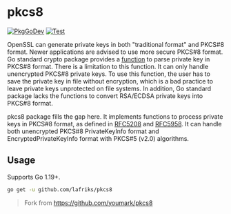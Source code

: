 # pkcs8

[![PkgGoDev](https://pkg.go.dev/badge/github.com/lafriks/pkcs8)](https://pkg.go.dev/github.com/lafriks/pkcs8)
[![Test](https://github.com/lafriks/pkcs8/actions/workflows/go.yml/badge.svg?branch=main&event=push)](https://github.com/lafriks/pkcs8/actions/workflows/go.yml)

OpenSSL can generate private keys in both "traditional format" and PKCS#8 format. Newer applications are advised to use more secure PKCS#8 format. Go standard crypto package provides a [function](http://golang.org/pkg/crypto/x509/#ParsePKCS8PrivateKey) to parse private key in PKCS#8 format. There is a limitation to this function. It can only handle unencrypted PKCS#8 private keys. To use this function, the user has to save the private key in file without encryption, which is a bad practice to leave private keys unprotected on file systems. In addition, Go standard package lacks the functions to convert RSA/ECDSA private keys into PKCS#8 format.

pkcs8 package fills the gap here. It implements functions to process private keys in PKCS#8 format, as defined in [RFC5208](https://tools.ietf.org/html/rfc5208) and [RFC5958](https://tools.ietf.org/html/rfc5958). It can handle both unencrypted PKCS#8 PrivateKeyInfo format and EncryptedPrivateKeyInfo format with PKCS#5 (v2.0) algorithms.

## Usage

Supports Go 1.19+.

```sh
go get -u github.com/lafriks/pkcs8
```

> Fork from <https://github.com/youmark/pkcs8>
